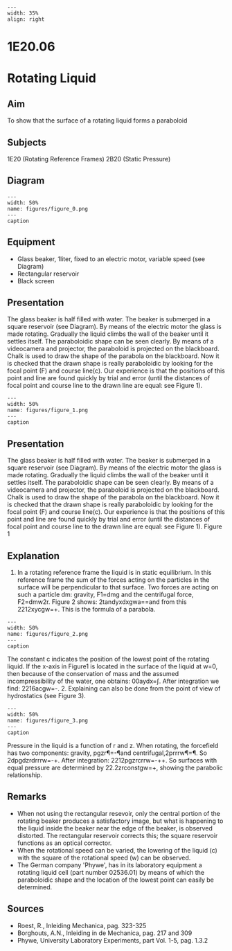 
```{figure} /figures/busy.png
---
width: 35%
align: right
```
# 1E20.06 
  # Rotating Liquid 
    
  
## Aim   
 To show that the surface of a rotating liquid forms a paraboloid    
  
## Subjects   
 1E20 (Rotating Reference Frames) 2B20 (Static Pressure)   
  
## Diagram   
   
```{figure} figures/figure_0.png  
---  
width: 50%  
name: figures/figure_0.png  
---  
caption  
``` 
      
  
## Equipment   
 
 *  Glass beaker, 1liter, fixed to an electric motor, variable speed (see Diagram) 
 *  Rectangular reservoir 
 *  Black screen
     
  
## Presentation   
 The glass beaker is half filled with water. The beaker is submerged in a square reservoir (see Diagram). By means of the electric motor the glass is made rotating. Gradually the liquid climbs the wall of the beaker until it settles itself. The paraboloidic shape can be seen clearly. By means of a videocamera and projector, the paraboloid is projected on the blackboard. Chalk is used to draw the shape of the parabola on the blackboard. Now it is checked that the drawn shape is really paraboloidic by looking for the focal point (F) and course line(c). Our experience is that the positions of this point and line are found quickly by trial and error (until the distances of focal point and course line to the drawn line are equal: see Figure 1).      
```{figure} figures/figure_1.png  
---  
width: 50%  
name: figures/figure_1.png  
---  
caption  
``` 
     
  
## Presentation   
 The glass beaker is half filled with water. The beaker is submerged in a square reservoir (see Diagram). By means of the electric motor the glass is made rotating. Gradually the liquid climbs the wall of the beaker until it settles itself. The paraboloidic shape can be seen clearly. By means of a videocamera and projector, the paraboloid is projected on the blackboard. Chalk is used to draw the shape of the parabola on the blackboard. Now it is checked that the drawn shape is really paraboloidic by looking for the focal point (F) and course line(c). Our experience is that the positions of this point and line are found quickly by trial and error (until the distances of focal point and course line to the drawn line are equal: see Figure 1).    Figure 1   
  
## Explanation   
 1. In a rotating reference frame the liquid is in static equilibrium. In this reference frame the sum of the forces acting on the particles in the surface will be perpendicular to that surface. Two forces are acting on such a particle dm: gravity, F1=dmg and the centrifugal force, F2=dmw2r. Figure 2 shows: 2tandyxdxgwa==and from this 2212xycgw=+. This is the formula of a parabola.     
```{figure} figures/figure_2.png  
---  
width: 50%  
name: figures/figure_2.png  
---  
caption  
``` 
 The constant c indicates the position of the lowest point of the rotating liquid. If the x-axis in Figure1 is located in the surface of the liquid at w=0, then because of the conservation of mass and the assumed incompressibility of the water, one obtains:  00aydx=∫. After integration we find: 2216acgw=-.  2. Explaining can also be done from the point of view of hydrostatics (see Figure 3).     
```{figure} figures/figure_3.png  
---  
width: 50%  
name: figures/figure_3.png  
---  
caption  
``` 
 Pressure in the liquid is a function of r and z. When rotating, the forcefield has two components: gravity, pgzr¶=-¶and centrifugal,2prrrw¶=¶. So 2dpgdzrdrrrw=-+. After integration: 2212pgzrcrrw=-++. So surfaces with equal pressure are determined by 22.2zrconstgw=+, showing the parabolic relationship.   
  
## Remarks   
 
 *  When not using the rectangular resevoir, only the central portion of the rotating beaker produces a satisfactory image, but what is happening to the liquid inside the beaker near the edge of the beaker, is observed distorted. The rectangular reservoir corrects this; the square reservoir functions as an optical corrector. 
 *  When the rotational speed can be varied, the lowering of the liquid (c) with the square of the rotational speed (w) can be observed. 
 *  The German company 'Phywe', has in its laboratory equipment a rotating liquid cell (part number 02536.01) by means of which the paraboloidic shape and the location of the lowest point can easily be determined.
    
  
## Sources   
 
 *  Roest, R., Inleiding Mechanica, pag. 323-325 
 *  Borghouts, A.N., Inleiding in de Mechanica, pag. 217 and 309 
 *  Phywe, University Laboratory Experiments, part Vol. 1-5, pag. 1.3.2
  